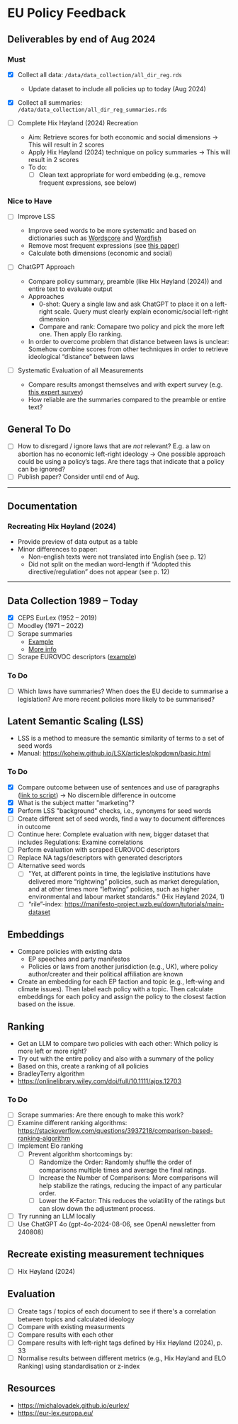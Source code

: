 # EU Policy Feedback

## Deliverables by end of Aug 2024

### Must

- [x] Collect all data: `/data/data_collection/all_dir_reg.rds`
  - Update dataset to include all policies up to today (Aug 2024)
- [x] Collect all summaries: `/data/data_collection/all_dir_reg_summaries.rds`

- [ ] Complete Hix Høyland (2024) Recreation
  - Aim: Retrieve scores for both economic and social dimensions → This will result in 2 scores
  - Apply Hix Høyland (2024) technique on policy summaries → This will result in 2 scores
  - To do:
	  - [ ] Clean text appropriate for word embedding (e.g., remove frequent expressions, see below)

### Nice to Have
- [ ] Improve LSS
  - Improve seed words to be more systematic and based on dictionaries such as [Wordscore](https://tutorials.quanteda.io/machine-learning/wordscores/) and [Wordfish](https://tutorials.quanteda.io/machine-learning/wordfish/)
  - Remove most frequent expressions (see [this paper](https://www.dropbox.com/scl/fi/u1dpvjp9bzmgbmebuqfs9/word_embeddings_for_the_analysis_of_ideological_placement_in_parliamentary_corpora.pdf?rlkey=x3uam6ph6nywag1rlggcobhe4&dl=0))
  - Calculate both dimensions (economic and social)

- [ ] ChatGPT Approach
  - Compare policy summary, preamble (like Hix Høyland (2024)) and entire text to evaluate output
  - Approaches
	  - 0-shot: Query a single law and ask ChatGPT to place it on a left-right scale. Query must clearly explain economic/social left-right dimension
	  - Compare and rank: Comapare two policy and pick the more left one. Then apply Elo ranking.
  - In order to overcome problem that distance between laws is unclear: Somehow combine scores from other techniques in order to retrieve ideological “distance” between laws

- [ ] Systematic Evaluation of all Measurements
  - Compare results amongst themselves and with expert survey (e.g. [this expert survey](https://www.dropbox.com/scl/fi/392u06vxzhz6sqebe5mam/EU_Competencies_Index_codebook_v1.pdf?rlkey=vgbqc57dmxur7rakqpekdswy8&dl=0))
  - How reliable are the summaries compared to the preamble or entire text?

## General To Do
- [ ] How to disregard / ignore laws that are *not* relevant? E.g. a law on abortion has no economic left-right ideology → One possible approach could be using a policy’s tags. Are there tags that indicate that a policy can be ignored?
- [ ] Publish paper? Consider until end of Aug.

--------

## Documentation

### Recreating Hix Høyland (2024)
- Provide preview of data output as a table
- Minor differences to paper:
  - Non-english texts were not translated into English (see p. 12)
  - Did not split on the median word-length if “Adopted this directive/regulation” does not appear (see p. 12)

--------

## Data Collection 1989 – Today
- [x] CEPS EurLex (1952 – 2019)
- [ ] Moodley (1971 – 2022)
- [ ] Scrape summaries
	- [Example](https://eur-lex.europa.eu/legal-content/EN/LSU/?uri=CELEX:32019L0904&qid=1719922563047)
	- [More info](https://eur-lex.europa.eu/browse/summaries.html) 
- [ ] Scrape EUROVOC descriptors ([example](https://eur-lex.europa.eu/legal-content/EN/LSU/?uri=CELEX:32009L0034&qid=1720174976038))

### To Do
- [ ] Which laws have summaries? When does the EU decide to summarise a legislation? Are more recent policies more likely to be summarised?

## Latent Semantic Scaling (LSS)
- LSS is a method to measure the semantic similarity of terms to a set of seed words
- Manual: https://koheiw.github.io/LSX/articles/pkgdown/basic.html

### To Do 
- [x] Compare outcome between use of sentences and use of paragraphs ([link to script](https://github.com/fabianaiolfi/eu-policy-feedback/blob/25eb77853a3c13fc64313bf19f83ab684a378693/lss/01_run_lss.R#L23)) → No discernible difference in outcome
- [x] What is the subject matter "marketing"?
- [x] Perform LSS "background" checks, i.e., synonyms for seed words
- [ ] Create different set of seed words, find a way to document differences in outcome
- [ ] Continue here: Complete evaluation with new, bigger dataset that includes Regulations: Examine correlations
- [ ] Perform evaluation with scraped EUROVOC descriptors
- [ ] Replace NA tags/descriptors with generated descriptors
- [ ] Alternative seed words
  - [ ] "Yet, at different points in time, the legislative institutions have delivered more “rightwing” policies, such as market deregulation, and at other times more “leftwing” policies, such as higher environmental and labour market standards." (Hix Høyland 2024, 1)
  - [ ] “rile”-index: https://manifesto-project.wzb.eu/down/tutorials/main-dataset

## Embeddings
- Compare policies with existing data
	- EP speeches and party manifestos
	- Policies or laws from another jurisdiction (e.g., UK), where policy author/creater and their political affiliation are known
- Create an embedding for each EP faction and topic (e.g., left-wing and climate issues). Then label each policy with a topic. Then calculate embeddings for each policy and assign the policy to the closest faction based on the issue.

## Ranking
- Get an LLM to compare two policies with each other: Which policy is more left or more right?
- Try out with the entire policy and also with a summary of the policy
- Based on this, create a ranking of all policies
- BradleyTerry algorithm
- https://onlinelibrary.wiley.com/doi/full/10.1111/ajps.12703

### To Do
- [ ] Scrape summaries: Are there enough to make this work?
- [ ] Examine different ranking algorithms: https://stackoverflow.com/questions/3937218/comparison-based-ranking-algorithm
- [ ] Implement Elo ranking
	- [ ] Prevent algorithm shortcomings by:
		- [ ] Randomize the Order: Randomly shuffle the order of comparisons multiple times and average the final ratings.
		- [ ] Increase the Number of Comparisons: More comparisons will help stabilize the ratings, reducing the impact of any particular order.
		- [ ] Lower the K-Factor: This reduces the volatility of the ratings but can slow down the adjustment process.
- [ ] Try running an LLM locally
- [ ] Use ChatGPT 4o (gpt-4o-2024-08-06, see OpenAI newsletter from 240808)

## Recreate existing measurement techniques
- [ ] Hix Høyland (2024)

## Evaluation
- [ ] Create tags / topics of each document to see if there's a correlation between topics and calculated ideology
- [ ] Compare with existing measurments
- [ ] Compare results with each other
- [ ] Compare results with left-right tags defined by Hix Høyland (2024), p. 33
- [ ] Normalise results between different metrics (e.g., Hix Høyland and ELO Ranking) using standardisation or z-index

## Resources
- https://michalovadek.github.io/eurlex/
- https://eur-lex.europa.eu/
